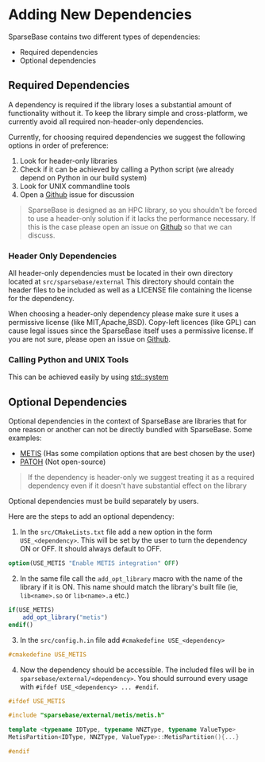 # Adding New Dependencies

SparseBase contains two different types of dependencies:
- Required dependencies
- Optional dependencies

## Required Dependencies

A dependency is required if the library loses a substantial amount of functionality without it.
To keep the library simple and cross-platform, we currently avoid all required non-header-only dependencies.

Currently, for choosing required dependencies we suggest the following options in order of preference:
1. Look for header-only libraries
2. Check if it can be achieved by calling a Python script (we already depend on Python in our build system)
3. Look for UNIX commandline tools
4. Open a [Github](https://github.com/sparcityeu/sparsebase) issue for discussion

> SparseBase is designed as an HPC library, so you shouldn't be forced to use a header-only solution
> if it lacks the performance necessary. If this is the case please open an issue on 
> [Github](https://github.com/sparcityeu/sparsebase) so that we can discuss.

### Header Only Dependencies

All header-only dependencies must be located in their own directory located at `src/sparsebase/external`
This directory should contain the header files to be included as well as a LICENSE file containing 
the license for the dependency.

When choosing a header-only dependency please make sure it uses a permissive license (like MIT,Apache,BSD).
Copy-left licences (like GPL) can cause legal issues since the SparseBase itself uses a permissive license.
If you are not sure, please open an issue on [Github](https://github.com/sparcityeu/sparsebase).


### Calling Python and UNIX Tools

This can be achieved easily by using [std::system](https://en.cppreference.com/w/cpp/utility/program/system)


## Optional Dependencies

Optional dependencies in the context of SparseBase are libraries that for one reason or 
another can not be directly bundled with SparseBase. Some examples:
- [METIS](https://github.com/KarypisLab/METIS) (Has some compilation options that are best chosen by the user)
- [PATOH](https://faculty.cc.gatech.edu/~umit/software.html) (Not open-source)

> If the dependency is header-only we suggest treating it as a required dependency 
> even if it doesn't have substantial effect on the library

Optional dependencies must be build separately by users.

Here are the steps to add an optional dependency:

1. In the `src/CMakeLists.txt` file add a new option in the form `USE_<dependency>`. 
This will be set by the user to turn the dependency ON or OFF. It should always default to OFF.
```cmake
option(USE_METIS "Enable METIS integration" OFF)
```

2. In the same file call the `add_opt_library` macro with the name of the library if it is ON.
This name should match the library's built file (ie, `lib<name>.so` or `lib<name>.a` etc.)
```cmake
if(USE_METIS)
    add_opt_library("metis")
endif()
```

3. In the `src/config.h.in` file add `#cmakedefine USE_<dependency>`
```cpp
#cmakedefine USE_METIS
```

4. Now the dependency should be accessible. The included files will be in `sparsebase/external/<dependency>`. 
You should surround every usage with `#ifdef USE_<dependency> ... #endif`.
```cpp
#ifdef USE_METIS

#include "sparsebase/external/metis/metis.h"

template <typename IDType, typename NNZType, typename ValueType>
MetisPartition<IDType, NNZType, ValueType>::MetisPartition(){...}

#endif
```